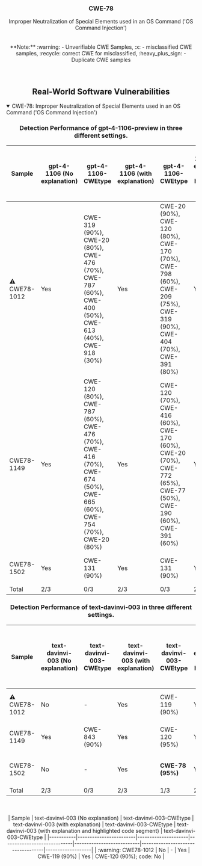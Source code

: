 <p align="center">
  </a>
  <h3 align="center">CWE-78</a></h3>
  <p align="center">
    Improper Neutralization of Special Elements used in an OS Command ('OS Command Injection')<br><br><br> **Note:** :warning: - Unverifiable CWE Samples, :x: - misclassified CWE samples, :recycle: correct CWE for misclassified, :heavy_plus_sign: - Duplicate CWE samples <br><br><br>
  </p>
</p>
<div align="center">

## Real-World Software Vulnerabilities

</div>

<details open="open">
<summary>CWE-78: Improper Neutralization of Special Elements used in an OS Command ('OS Command Injection')</summary>

<h3>
    <b>
        <div align="center">
            Detection Performance of gpt-4-1106-preview in three different settings.
        </div>
    </b>
</h3>
  
<div align="center">

|  Sample   |  gpt-4-1106 (No explanation) | gpt-4-1106-CWEtype  | gpt-4-1106 (with explanation)  | gpt-4-1106-CWEtype  | gpt-4-1106 (with explanation and highlighted code segment) | gpt-4-1106-CWEtype |
|-----------|------------------------|---------------------|-----------------------------|---------------------------|-----------------------------------|-------------------|
|  :warning: CWE78-1012  |  Yes  |  CWE-319 (90%), CWE-20 (80%), CWE-476 (70%), CWE-787 (60%), CWE-400 (50%), CWE-613 (40%), CWE-918 (30%) |  Yes  |  CWE-20 (90%), CWE-120 (80%), CWE-170 (70%), CWE-798 (60%), CWE-209 (75%), CWE-319 (90%), CWE-404 (70%), CWE-391 (80%)  |  Yes  |  CWE-319 (90%), CWE-20 (80%), CWE-400 (70%), CWE-79 (60%), CWE-770 (70%); code: No  |
|   CWE78-1149  |  Yes  |  CWE-120 (80%), CWE-787 (60%), CWE-476 (70%), CWE-416 (70%), CWE-674 (50%), CWE-665 (60%), CWE-754 (70%), CWE-20 (80%)  |  Yes  |  CWE-120 (70%), CWE-416 (60%), CWE-170 (60%), CWE-20 (70%), CWE-772 (65%), CWE-77 (50%), CWE-190 (60%), CWE-391 (60%)  |  Yes  |  **CWE-78 (80%)**, CWE-676 (80%), CWE-119 (80%), CWE-754 (80%), CWE-416 (80%), CWE-722 (80%), CWE-665 (80%); **code: Yes (1/1)**  |
|  CWE78-1502  |  Yes  |  CWE-131 (90%)  |  Yes  |  CWE-131 (90%)  |  Yes  |  **CWE-78 (90%); code: Yes (1/1)**  |
|  Total                                      |  2/3  |  0/3  |  2/3  |  0/3  |  2/3  |  2/3  |

</div>

<h3>
    <b>
        <div align="center">
            Detection Performance of text-davinvi-003 in three different settings.
        </div>
    </b>
</h3>

<div align="center">

|  Sample   |  text-davinvi-003 (No explanation) | text-davinvi-003-CWEtype  | text-davinvi-003 (with explanation)  | text-davinvi-003-CWEtype  | text-davinvi-003 (with explanation and highlighted code segment) | text-davinvi-003-CWEtype |
|-----------|------------------------|---------------------|-----------------------------|---------------------------|-----------------------------------|-------------------|
|  :warning: CWE78-1012  |  No   |  -              |  Yes  |  CWE-119 (90%)     |  Yes  |  CWE-120 (90%); code: No      |
|  CWE78-1149            |  Yes  |  CWE-843 (90%)  |  Yes  |  CWE-120 (95%)     |  Yes  |  CWE-120 (100%); code: No      |
|  CWE78-1502            |  No   |  -              |  Yes  |  **CWE-78 (95%)**  |  Yes  |  **CWE-78 (100%); code: Yes**  |
|  Total                 |  2/3  |  0/3            |  2/3  |  1/3               |  2/3  |  1/3                           |
<br>
<br>
|  Sample   |  text-davinvi-003 (No explanation) | text-davinvi-003-CWEtype  | text-davinvi-003 (with explanation)  | text-davinvi-003-CWEtype  | text-davinvi-003 (with explanation and highlighted code segment) | text-davinvi-003-CWEtype |
|-----------|------------------------|---------------------|-----------------------------|---------------------------|-----------------------------------|-------------------|
|  :warning: CWE78-1012  |  No   |  -              |  Yes  |  CWE-119 (90%)     |  Yes  |  CWE-120 (90%); code: No      |
</div>
</details>
